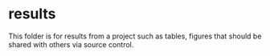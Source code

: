 # results
This folder is for results from a project such as tables, figures that should be shared with others via source control.